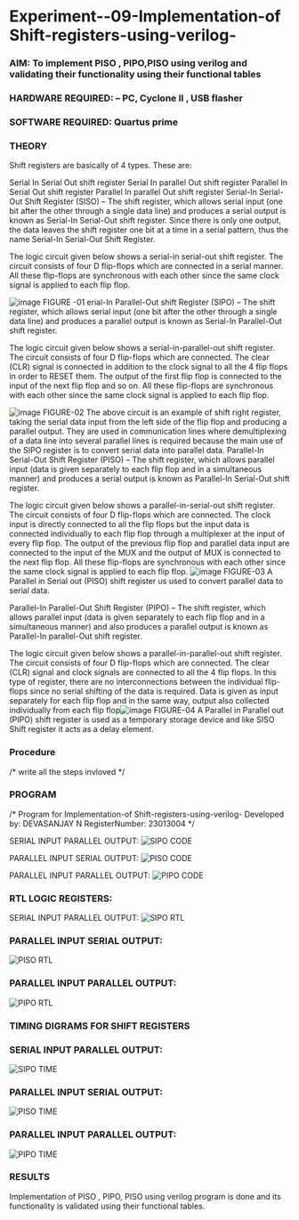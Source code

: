 
# Experiment--09-Implementation-of Shift-registers-using-verilog-
### AIM: To implement PISO , PIPO,PISO  using verilog and validating their functionality using their functional tables
### HARDWARE REQUIRED:  – PC, Cyclone II , USB flasher
### SOFTWARE REQUIRED:   Quartus prime
### THEORY 
Shift registers are basically of 4 types. These are:

Serial In Serial Out shift register
Serial In parallel Out shift register
Parallel In Serial Out shift register
Parallel In parallel Out shift register
Serial-In Serial-Out Shift Register (SISO) –
The shift register, which allows serial input (one bit after the other through a single data line) and produces a serial output is known as Serial-In Serial-Out shift register. Since there is only one output, the data leaves the shift register one bit at a time in a serial pattern, thus the name Serial-In Serial-Out Shift Register.

The logic circuit given below shows a serial-in serial-out shift register. The circuit consists of four D flip-flops which are connected in a serial manner. All these flip-flops are synchronous with each other since the same clock signal is applied to each flip flop.

![image](https://user-images.githubusercontent.com/36288975/172337366-540cc45e-11fe-4cce-9503-560dc704bc7d.png)
FIGURE -01 
erial-In Parallel-Out shift Register (SIPO) –
The shift register, which allows serial input (one bit after the other through a single data line) and produces a parallel output is known as Serial-In Parallel-Out shift register.

The logic circuit given below shows a serial-in-parallel-out shift register. The circuit consists of four D flip-flops which are connected. The clear (CLR) signal is connected in addition to the clock signal to all the 4 flip flops in order to RESET them. The output of the first flip flop is connected to the input of the next flip flop and so on. All these flip-flops are synchronous with each other since the same clock signal is applied to each flip flop.

![image](https://user-images.githubusercontent.com/36288975/172337438-03416c7e-7c9d-4939-ba34-c355b9fc79c5.png)
FIGURE-02
The above circuit is an example of shift right register, taking the serial data input from the left side of the flip flop and producing a parallel output. They are used in communication lines where demultiplexing of a data line into several parallel lines is required because the main use of the SIPO register is to convert serial data into parallel data.
Parallel-In Serial-Out Shift Register (PISO) –
The shift register, which allows parallel input (data is given separately to each flip flop and in a simultaneous manner) and produces a serial output is known as Parallel-In Serial-Out shift register.

The logic circuit given below shows a parallel-in-serial-out shift register. The circuit consists of four D flip-flops which are connected. The clock input is directly connected to all the flip flops but the input data is connected individually to each flip flop through a multiplexer at the input of every flip flop. The output of the previous flip flop and parallel data input are connected to the input of the MUX and the output of MUX is connected to the next flip flop. All these flip-flops are synchronous with each other since the same clock signal is applied to each flip flop.
![image](https://user-images.githubusercontent.com/36288975/172337544-1632407f-1743-4b17-b480-00663d01e59f.png)
FIGURE-03
A Parallel in Serial out (PISO) shift register us used to convert parallel data to serial data.

Parallel-In Parallel-Out Shift Register (PIPO) –
The shift register, which allows parallel input (data is given separately to each flip flop and in a simultaneous manner) and also produces a parallel output is known as Parallel-In parallel-Out shift register.

The logic circuit given below shows a parallel-in-parallel-out shift register. The circuit consists of four D flip-flops which are connected. The clear (CLR) signal and clock signals are connected to all the 4 flip flops. In this type of register, there are no interconnections between the individual flip-flops since no serial shifting of the data is required. Data is given as input separately for each flip flop and in the same way, output also collected individually from each flip flop![image](https://user-images.githubusercontent.com/36288975/172337661-babb1f90-6286-4d14-8cbd-26a380ee085e.png)
FIGURE-04
A Parallel in Parallel out (PIPO) shift register is used as a temporary storage device and like SISO Shift register it acts as a delay element.

### Procedure
/* write all the steps invloved */



### PROGRAM 
/*
Program for  Implementation-of Shift-registers-using-verilog-
Developed by: DEVASANJAY N
RegisterNumber: 23013004 
*/

SERIAL INPUT PARALLEL OUTPUT:
![SIPO CODE](https://github.com/DEVASANJAY002/Exercise-09-Shift-registers-using-verilog-/assets/152069249/db2286c2-41ac-4d3f-a9c0-58b750e64335)


PARALLEL INPUT SERIAL OUTPUT:
![PISO CODE](https://github.com/DEVASANJAY002/Exercise-09-Shift-registers-using-verilog-/assets/152069249/3b52a210-8d24-4a2f-b0ad-be678fdb9dc2)
 


PARALLEL INPUT PARALLEL OUTPUT:
![PIPO CODE](https://github.com/DEVASANJAY002/Exercise-09-Shift-registers-using-verilog-/assets/152069249/4e27b7be-62ed-4929-a0f7-ddf902e9b0f3)

 ### RTL LOGIC REGISTERS:
 
SERIAL INPUT PARALLEL OUTPUT:
![SIPO RTL](https://github.com/DEVASANJAY002/Exercise-09-Shift-registers-using-verilog-/assets/152069249/778e9af6-45aa-4d31-915e-3a2b5cd9dedd)

### PARALLEL INPUT SERIAL OUTPUT:
![PISO RTL](https://github.com/DEVASANJAY002/Exercise-09-Shift-registers-using-verilog-/assets/152069249/2acbbaa7-ded5-40e4-9849-54eff4096666)

### PARALLEL INPUT PARALLEL OUTPUT:
![PIPO RTL](https://github.com/DEVASANJAY002/Exercise-09-Shift-registers-using-verilog-/assets/152069249/aa222755-86b2-4172-99f9-a21b687532fa)

### TIMING DIGRAMS FOR SHIFT REGISTERS
### SERIAL INPUT PARALLEL OUTPUT:
![SIPO TIME](https://github.com/DEVASANJAY002/Exercise-09-Shift-registers-using-verilog-/assets/152069249/cab51862-9d80-4518-8c3b-1d034c0b0571)

### PARALLEL INPUT SERIAL OUTPUT:
![PISO TIME](https://github.com/DEVASANJAY002/Exercise-09-Shift-registers-using-verilog-/assets/152069249/8afa5e39-6a85-4376-aa45-ad67203e4f8d)


### PARALLEL INPUT PARALLEL OUTPUT:
![PIPO TIME](https://github.com/DEVASANJAY002/Exercise-09-Shift-registers-using-verilog-/assets/152069249/1e35d1ee-78d0-4c5b-a062-90f7f6ea40cf)



### RESULTS 
Implementation of PISO , PIPO, PISO using verilog program is done and its functionality is validated
using their functional tables.
